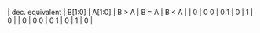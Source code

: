 | dec. equivalent  | B[1:0] | A[1:0] | B > A | B = A | B < A |
| 0 | 0 0 | 0 1 | 0 | 1 | 0 |
| 0 | 0 0 | 0 1 | 0 | 1 | 0 |
